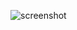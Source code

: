 ![screenshot](https://user-images.githubusercontent.com/5788845/196553226-6b43d332-7362-4e94-adbd-4bc6f48f57b7.png)
